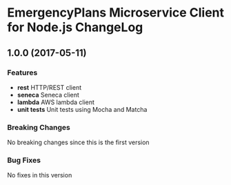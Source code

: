 # EmergencyPlans Microservice Client for Node.js ChangeLog

## <a name="1.0.0"></a> 1.0.0 (2017-05-11)

### Features
* **rest** HTTP/REST client
* **seneca** Seneca client
* **lambda** AWS lambda client
* **unit tests** Unit tests using Mocha and Matcha

### Breaking Changes
No breaking changes since this is the first version

### Bug Fixes
No fixes in this version


